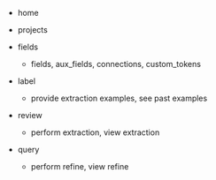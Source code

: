 - home

- projects

- fields
  - fields, aux_fields, connections, custom_tokens

- label
  - provide extraction examples, see past examples

- review
  - perform extraction, view extraction

- query
  - perform refine, view refine
